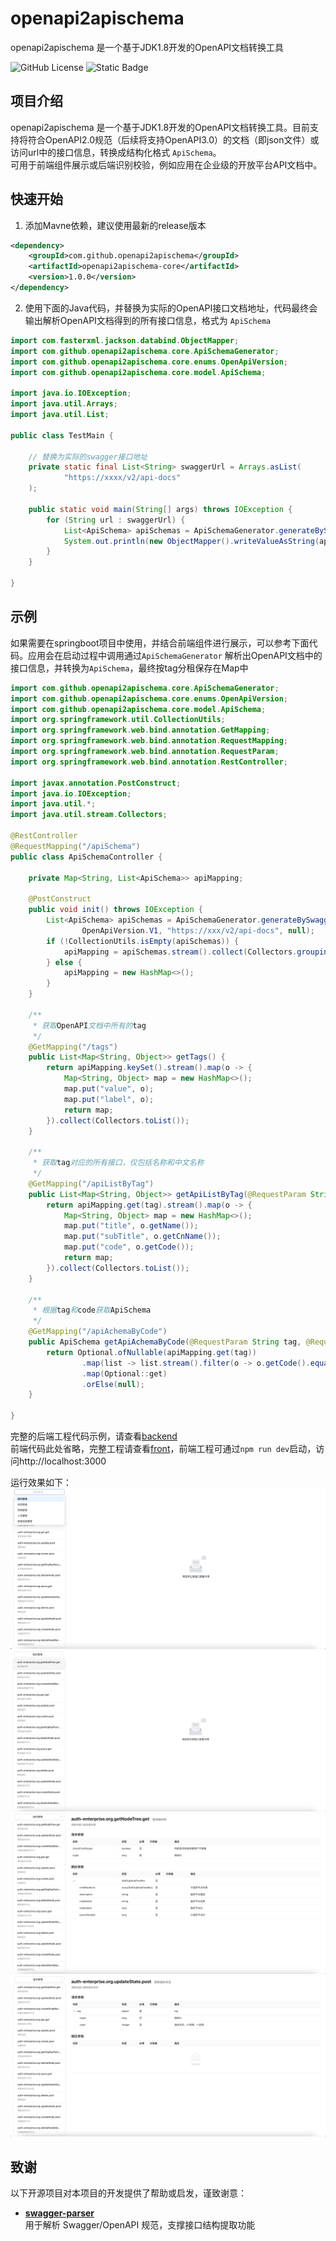 # openapi2apischema

openapi2apischema 是一个基于JDK1.8开发的OpenAPI文档转换工具

![GitHub License](https://img.shields.io/github/license/brotherc/openapi2apischema)
![Static Badge](https://img.shields.io/badge/jdk-%3E%3D1.8-green)

## 项目介绍

openapi2apischema 是一个基于JDK1.8开发的OpenAPI文档转换工具。目前支持将符合OpenAPI2.0规范（后续将支持OpenAPI3.0）的文档（即json文件）或访问url中的接口信息，转换成结构化格式
`ApiSchema`。  
可用于前端组件展示或后端识别校验，例如应用在企业级的开放平台API文档中。

## 快速开始

1. 添加Mavne依赖，建议使用最新的release版本

```xml
<dependency>
    <groupId>com.github.openapi2apischema</groupId>
    <artifactId>openapi2apischema-core</artifactId>
    <version>1.0.0</version>
</dependency>
```

2. 使用下面的Java代码，并替换为实际的OpenAPI接口文档地址，代码最终会输出解析OpenAPI文档得到的所有接口信息，格式为
   `ApiSchema`

```java
import com.fasterxml.jackson.databind.ObjectMapper;
import com.github.openapi2apischema.core.ApiSchemaGenerator;
import com.github.openapi2apischema.core.enums.OpenApiVersion;
import com.github.openapi2apischema.core.model.ApiSchema;

import java.io.IOException;
import java.util.Arrays;
import java.util.List;

public class TestMain {

    // 替换为实际的swagger接口地址
    private static final List<String> swaggerUrl = Arrays.asList(
            "https://xxxx/v2/api-docs"
    );

    public static void main(String[] args) throws IOException {
        for (String url : swaggerUrl) {
            List<ApiSchema> apiSchemas = ApiSchemaGenerator.generateBySwaggerUrl(OpenApiVersion.V1, url, null);
            System.out.println(new ObjectMapper().writeValueAsString(apiSchemas));
        }
    }

}
```

## 示例

如果需要在springboot项目中使用，并结合前端组件进行展示，可以参考下面代码。应用会在启动过程中调用通过`ApiSchemaGenerator`
解析出OpenAPI文档中的接口信息，并转换为`ApiSchema`，最终按tag分租保存在Map中

```java
import com.github.openapi2apischema.core.ApiSchemaGenerator;
import com.github.openapi2apischema.core.enums.OpenApiVersion;
import com.github.openapi2apischema.core.model.ApiSchema;
import org.springframework.util.CollectionUtils;
import org.springframework.web.bind.annotation.GetMapping;
import org.springframework.web.bind.annotation.RequestMapping;
import org.springframework.web.bind.annotation.RequestParam;
import org.springframework.web.bind.annotation.RestController;

import javax.annotation.PostConstruct;
import java.io.IOException;
import java.util.*;
import java.util.stream.Collectors;

@RestController
@RequestMapping("/apiSchema")
public class ApiSchemaController {

    private Map<String, List<ApiSchema>> apiMapping;

    @PostConstruct
    public void init() throws IOException {
        List<ApiSchema> apiSchemas = ApiSchemaGenerator.generateBySwaggerUrl(
                OpenApiVersion.V1, "https://xxx/v2/api-docs", null);
        if (!CollectionUtils.isEmpty(apiSchemas)) {
            apiMapping = apiSchemas.stream().collect(Collectors.groupingBy(o -> o.getTags().get(0)));
        } else {
            apiMapping = new HashMap<>();
        }
    }

    /**
     * 获取OpenAPI文档中所有的tag
     */
    @GetMapping("/tags")
    public List<Map<String, Object>> getTags() {
        return apiMapping.keySet().stream().map(o -> {
            Map<String, Object> map = new HashMap<>();
            map.put("value", o);
            map.put("label", o);
            return map;
        }).collect(Collectors.toList());
    }

    /**
     * 获取tag对应的所有接口，仅包括名称和中文名称
     */
    @GetMapping("/apiListByTag")
    public List<Map<String, Object>> getApiListByTag(@RequestParam String tag) {
        return apiMapping.get(tag).stream().map(o -> {
            Map<String, Object> map = new HashMap<>();
            map.put("title", o.getName());
            map.put("subTitle", o.getCnName());
            map.put("code", o.getCode());
            return map;
        }).collect(Collectors.toList());
    }

    /**
     * 根据tag和code获取ApiSchema
     */
    @GetMapping("/apiAchemaByCode")
    public ApiSchema getApiAchemaByCode(@RequestParam String tag, @RequestParam String code) {
        return Optional.ofNullable(apiMapping.get(tag))
                .map(list -> list.stream().filter(o -> o.getCode().equals(code)).findFirst())
                .map(Optional::get)
                .orElse(null);
    }

}
```

完整的后端工程代码示例，请查看[backend]()  
前端代码此处省略，完整工程请查看[front]()，前端工程可通过`npm run dev`启动，访问http://localhost:3000

运行效果如下：
![image](docs/preview/tags.png)  
![image](docs/preview/apiList.png)  
![image](docs/preview/get.png)  
![image](docs/preview/post.png)

## 致谢

以下开源项目对本项目的开发提供了帮助或启发，谨致谢意：

- **[swagger-parser](https://github.com/swagger-api/swagger-parser)**  
  用于解析 Swagger/OpenAPI 规范，支撑接口结构提取功能